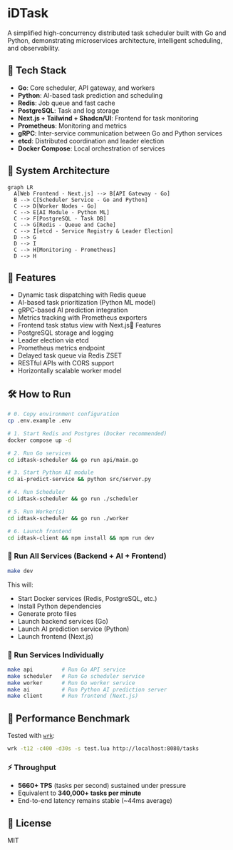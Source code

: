 # iDTask

A simplified high-concurrency distributed task scheduler built with Go and Python, demonstrating microservices architecture, intelligent scheduling, and observability. 

## 🔧 Tech Stack

* **Go**: Core scheduler, API gateway, and workers
* **Python**: AI-based task prediction and scheduling
* **Redis**: Job queue and fast cache
* **PostgreSQL**: Task and log storage
* **Next.js + Tailwind + Shadcn/UI**: Frontend for task monitoring
* **Prometheus**: Monitoring and metrics
* **gRPC**: Inter-service communication between Go and Python services
* **etcd**: Distributed coordination and leader election
* **Docker Compose**: Local orchestration of services

## 📐 System Architecture

```mermaid
graph LR
  A[Web Frontend - Next.js] --> B[API Gateway - Go]
  B --> C[Scheduler Service - Go and Python]
  C --> D[Worker Nodes - Go]
  C --> E[AI Module - Python ML]
  C --> F[PostgreSQL - Task DB]
  C --> G[Redis - Queue and Cache]
  C --> I[etcd - Service Registry & Leader Election]
  D --> G
  D --> I
  C --> H[Monitoring - Prometheus]
  D --> H
```

## 🚀 Features

* Dynamic task dispatching with Redis queue
* AI-based task prioritization (Python ML model)
* gRPC-based AI prediction integration
* Metrics tracking with Prometheus exporters
* Frontend task status view with Next.js📌 Features
* PostgreSQL storage and logging
* Leader election via etcd
* Prometheus metrics endpoint
* Delayed task queue via Redis ZSET
* RESTful APIs with CORS support
* Horizontally scalable worker model

## 🛠️ How to Run

```bash
# 0. Copy environment configuration
cp .env.example .env

# 1. Start Redis and Postgres (Docker recommended)
docker compose up -d

# 2. Run Go services
cd idtask-scheduler && go run api/main.go

# 3. Start Python AI module
cd ai-predict-service && python src/server.py

# 4. Run Scheduler
cd idtask-scheduler && go run ./scheduler

# 5. Run Worker(s)
cd idtask-scheduler && go run ./worker

# 6. Launch frontend
cd idtask-client && npm install && npm run dev
```

### 🚀 Run All Services (Backend + AI + Frontend)
```bash
make dev
```

This will:
- Start Docker services (Redis, PostgreSQL, etc.)
- Install Python dependencies
- Generate proto files
- Launch backend services (Go)
- Launch AI prediction service (Python)
- Launch frontend (Next.js)

### 🔄 Run Services Individually

```bash
make api         # Run Go API service
make scheduler   # Run Go scheduler service
make worker      # Run Go worker service
make ai          # Run Python AI prediction server
make client      # Run frontend (Next.js)
```


## 🚀 Performance Benchmark

Tested with [`wrk`](https://github.com/wg/wrk):

```bash
wrk -t12 -c400 -d30s -s test.lua http://localhost:8080/tasks
```

### ⚡️ Throughput

- **5660+ TPS** (tasks per second) sustained under pressure
- Equivalent to **340,000+ tasks per minute**
- End-to-end latency remains stable (~44ms average)


## 📎 License

MIT
